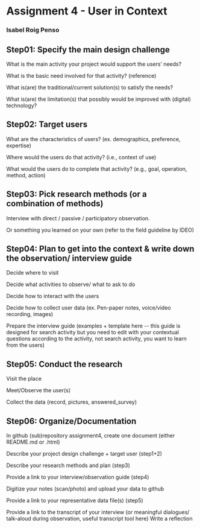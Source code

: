 # Assignment 4 - User in Context
### Isabel Roig Penso

## Step01: Specify the main design challenge 
What is the main activity your project would support the users’ needs?

What is the basic need involved for that activity? (reference)

What is(are) the traditional/current solution(s) to satisfy the needs?

What is(are) the limitation(s) that possibly would be improved with (digital) technology?

## Step02: Target users 
What are the characteristics of users? (ex. demographics, preference, expertise) 

Where would the users do that activity? (i.e., context of use)

What would the users do to complete that activity? (e.g., goal, operation, method, action)

## Step03: Pick research methods (or a combination of methods) 
Interview with direct / passive / participatory observation.

Or something you learned on your own (refer to the field guideline by IDEO)

## Step04: Plan to get into the context & write down the observation/ interview guide 
Decide where to visit

Decide what activities to observe/ what to ask to do

Decide how to interact with the users 

Decide how to collect user data (ex. Pen-paper notes, voice/video recording, images)

Prepare the interview guide (examples + template here -- this guide is designed for search activity but you need to edit with your contextual questions according to the activity, not search activity, you want to learn from the users)

## Step05: Conduct the research
Visit the place

Meet/Observe the user(s)

Collect the data (record, pictures, answered_survey)

## Step06: Organize/Documentation
In github (sub)repository assignment4, create one document (either README.md or .html)

Describe your project design challenge + target user (step1+2)

Describe your research methods and plan (step3)

Provide a link to your interview/observation guide (step4) 

Digitize your notes (scan/photo) and upload your data to github

Provide a link to your representative data file(s) (step5)

Provide a link to the transcript of your interview (or meaningful dialogues/ talk-aloud during observation, useful transcript tool here) 
Write a reflection
